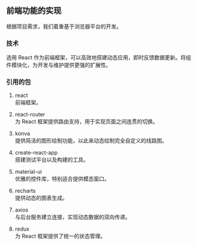 ## 前端功能的实现
根据项目需求，我们着重基于浏览器平台的开发。
### 技术
选用 React 作为前端框架，可以高效地搭建动态应用，即时反馈数据更新。将组件模块化，为开发与维护提供更强的扩展性。
### 引用的包

1. react  
前端框架。

1. react-router  
为 React 框架提供路由支持，用于实现页面之间连贯的切换。

1. konva  
提供简洁的图形绘制功能，以此来动态绘制完全自定义的线路图。

1. create-react-app  
搭建测试平台以及构建的工具。
   
1. material-ui  
优雅的控件库，特别适合提供模态窗口。
   
1. recharts  
提供动态的图表生成。
   
1. axios  
与后台服务建立连接，实现动态数据的双向传递。
   
1. redux  
为 React 框架提供了统一的状态管理。

